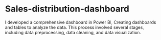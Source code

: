 # Sales-distribution-dashboard
I developed a comprehensive dashboard in Power BI, Creating dashboards and tables to analyze the data. This process involved several stages, including data preprocessing, data cleaning, and data visualization.
